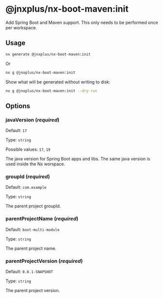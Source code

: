 # @jnxplus/nx-boot-maven:init

Add Spring Boot and Maven support. This only needs to be performed once per workspace.

## Usage

```bash
nx generate @jnxplus/nx-boot-maven:init
```

Or

```bash
nx g @jnxplus/nx-boot-maven:init
```

Show what will be generated without writing to disk:

```bash
nx g @jnxplus/nx-boot-maven:init --dry-run
```

## Options

### javaVersion (_**required**_)

Default: `17`

Type: `string`

Possible values: `17`, `19`

The java version for Spring Boot apps and libs. The same java version is used inside the Nx worspace.

### groupId (_**required**_)

Default: `com.example`

Type: `string`

The parent project groupId.

### parentProjectName (_**required**_)

Default: `boot-multi-module`

Type: `string`

The parent project name.

### parentProjectVersion (_**required**_)

Default: `0.0.1-SNAPSHOT`

Type: `string`

The parent project version.
